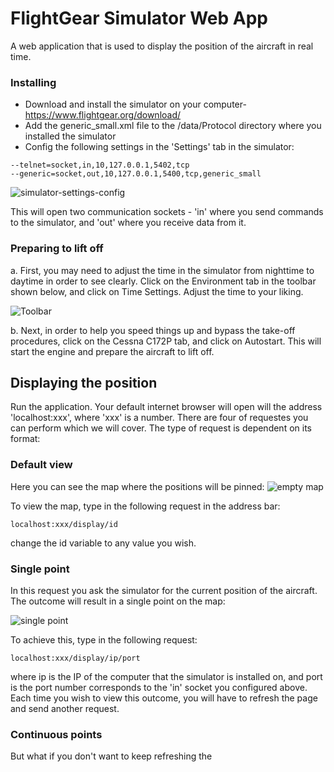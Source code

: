 # FlightGear Simulator Web App
A web application that is used to display the position of the aircraft in real time.

### Installing 
* Download and install the simulator on your computer- https://www.flightgear.org/download/
* Add the  generic_small.xml file to the /data/Protocol directory where you installed the simulator
* Config the following settings in the 'Settings' tab in the simulator:
```
--telnet=socket,in,10,127.0.0.1,5402,tcp
--generic=socket,out,10,127.0.0.1,5400,tcp,generic_small
```
![simulator-settings-config](https://user-images.githubusercontent.com/45856261/58368127-4a489680-7ef1-11e9-81ca-b17badca7f8e.PNG)

This will open two communication sockets - 'in' where you send commands to the simulator, and 'out' where you receive data from it.

### Preparing to lift off
a. First, you may need to adjust the time in the simulator from nighttime to daytime in order to see clearly.
Click on the Environment tab in the toolbar shown below, and click on Time Settings. Adjust the time to your liking.

![Toolbar](https://user-images.githubusercontent.com/45856261/63440757-1241e880-c439-11e9-9623-ed96e7eae199.PNG)

b. Next, in order to help you speed things up and bypass the take-off procedures, click on the Cessna C172P tab, and click on Autostart. This will start the engine and prepare the aircraft to lift off.

## Displaying the position
Run the application. Your default internet browser will open will the address 'localhost:xxx', where 'xxx' is a number. There are four of requestes you can perform which we will cover. The type of request is dependent on its format:

### Default view
Here you can see the map where the positions will be pinned: 
![empty map](https://user-images.githubusercontent.com/45856261/63607935-56b9b980-c5dc-11e9-8353-4bc0ceaeec64.PNG)

To view the map, type in the following request in the address bar:
```
localhost:xxx/display/id
```
change the id variable to any value you wish.

### Single point
In this request you ask the simulator for the current position of the aircraft. The outcome will result in a single point on the map:

![single point](https://user-images.githubusercontent.com/45856261/63608172-fb3bfb80-c5dc-11e9-87df-79e2cd8aa5a3.PNG)

To achieve this, type in the following request:
```
localhost:xxx/display/ip/port
```
where ip is the IP of the computer that the simulator is installed on, and port is the port number corresponds to the 'in' socket you configured above.
Each time you wish to view this outcome, you will have to refresh the page and send another request.

### Continuous points
But what if you don't want to keep refreshing the 

